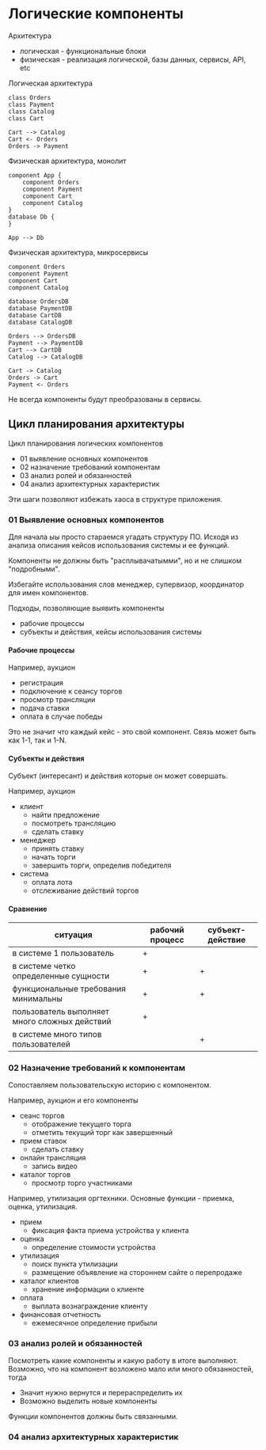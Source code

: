 # Логические компоненты

Архитектура 
- логическая - функциональные блоки
- физическая - реализация логической, базы данных, сервисы, API, etc

Логическая архитектура
```plantuml
class Orders
class Payment
class Catalog
class Cart

Cart --> Catalog
Cart <- Orders
Orders -> Payment
```

Физическая архитектура, монолит
```plantuml
component App {
    component Orders
    component Payment
    component Cart
    component Catalog
}
database Db {
}

App --> Db
```

Физическая архитектура, микросервисы
```plantuml
component Orders
component Payment
component Cart
component Catalog

database OrdersDB
database PaymentDB
database CartDB
database CatalogDB

Orders --> OrdersDB
Payment --> PaymentDB
Cart --> CartDB
Catalog --> CatalogDB

Cart -> Catalog
Orders -> Cart
Payment <- Orders
```

Не всегда компоненты будут преобразованы в сервисы.

## Цикл планирования архитектуры

Цикл планирования логических компонентов
- 01 выявление основных компонентов
- 02 назначение требований компонентам
- 03 анализ ролей и обязанностей
- 04 анализ архитектурных характеристик

Эти шаги позволяют избежать хаоса в структуре приложения.

### 01 Выявление основных компонентов

Для начала ыы просто стараемся угадать структуру ПО.
Исходя из анализа описания кейсов использования системы и ее функций.

Компоненты не должны быть "расплывачатымми", но и не слишком "подробными".

Избегайте использования слов менеджер, супервизор, координатор для имен компонентов.

Подходы, позволяющие выявить компоненты
- рабочие процессы
- субъекты и действия, кейсы использования системы

#### Рабочие процессы

Например, аукцион
- регистрация
- подключение к сеансу торгов
- просмотр трансляции
- подача ставки
- оплата в случае победы

Это не значит что каждый кейс - это свой компонент. Связь может быть как 1-1, так и 1-N.

#### Субъекты и действия

Субъект (интересант) и действия которые он может совершать.

Например, аукцион
- клиент
  - найти предложение
  - посмотреть трансляцию
  - сделать ставку
- менеджер
  - принять ставку
  - начать торги
  - завершить торги, определив победителя
- система
  - оплата лота
  - отслеживание действий торгов

#### Сравнение

| ситуация                                      | рабочий процесс | субъект-действие |
|-----------------------------------------------|-----------------|------------------|
| в системе 1 пользователь                      | +               |                  |
| в системе четко определенные сущности         | +               | +                |
| функциональные требования минимальны          | +               | +                |
| пользователь выполняет много сложных действий | +               |                  |
| в системе много типов пользователей           |                 | +                |

### 02 Назначение требований к компонентам

Сопоставляем пользовательскую историю с компонентом.

Например, аукцион и его компоненты
- сеанс торгов
  - отображение текущего торга
  - отметить текущий торг как завершенный
- прием ставок
  - сделать ставку
- онлайн трансляция
  - запись видео
- каталог торгов
  - просмотр торго участниками

Например, утилизация оргтехники. Основные функции - приемка, оценка, утилизация.
- прием
  - фиксация факта приема устройства у клиента
- оценка
  - определение стоимости устройства
- утилизация
  - поиск пункта утилизации
  - размещение объявление на стороннем сайте о перепродаже
- каталог клиентов
  - хранение информации о клиенте
- оплата
  - выплата вознаграждение клиенту
- финансовая отчетность
  - ежемесячное определение прибыли

### 03 анализ ролей и обязанностей

Посмотреть какие компоненты и какую работу в итоге выполняют.
Возможно, что на компонент возложено мало или много обязанностей, тогда
- Значит нужно вернутся и перераспределить их
- Возможно выделить новые компоненты

Функции компонентов должны быть связанными.

### 04 анализ архитектурных характеристик

